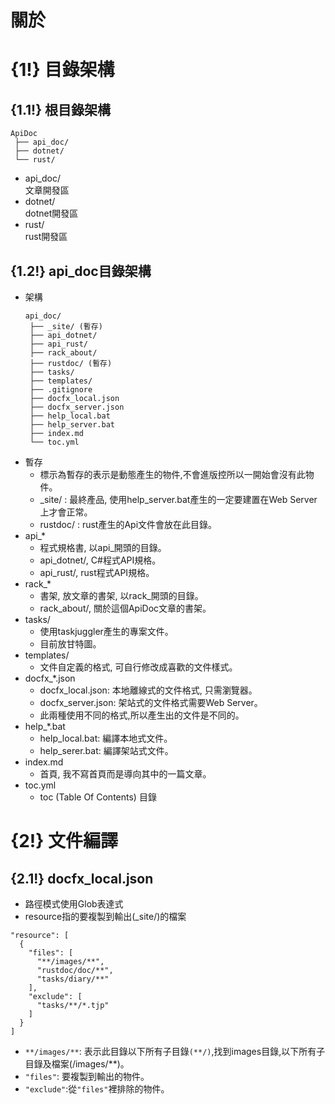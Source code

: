 # 關於
# {1!} 目錄架構
## {1.1!} 根目錄架構
  ```
  ApiDoc
   ├── api_doc/
   ├── dotnet/
   └── rust/
  ```
* api_doc/  
  文章開發區
* dotnet/  
  dotnet開發區
* rust/  
  rust開發區
## {1.2!} api_doc目錄架構
* 架構
  ```
  api_doc/
   ├── _site/ (暫存)
   ├── api_dotnet/
   ├── api_rust/
   ├── rack_about/
   ├── rustdoc/ (暫存)
   ├── tasks/
   ├── templates/
   ├── .gitignore
   ├── docfx_local.json
   ├── docfx_server.json
   ├── help_local.bat
   ├── help_server.bat
   ├── index.md
   └── toc.yml
  ```
* 暫存
  * 標示為暫存的表示是動態產生的物件,不會進版控所以一開始會沒有此物件。
  * _site/ : 最終產品, 使用help_server.bat產生的一定要建置在Web Server上才會正常。
  * rustdoc/ : rust產生的Api文件會放在此目錄。
* api_*
  * 程式規格書, 以api_開頭的目錄。
  * api_dotnet/, C#程式API規格。
  * api_rust/, rust程式API規格。
* rack_*
  * 書架, 放文章的書架, 以rack_開頭的目錄。
  * rack_about/, 關於這個ApiDoc文章的書架。
* tasks/
  * 使用taskjuggler產生的專案文件。
  * 目前放甘特圖。
* templates/
  * 文件自定義的格式, 可自行修改成喜歡的文件樣式。
* docfx_*.json
  * docfx_local.json: 本地離線式的文件格式, 只需瀏覽器。
  * docfx_server.json: 架站式的文件格式需要Web Server。
  * 此兩種使用不同的格式,所以產生出的文件是不同的。
* help_*.bat
  * help_local.bat: 編譯本地式文件。
  * help_serer.bat: 編譯架站式文件。
* index.md
  * 首頁, 我不寫首頁而是導向其中的一篇文章。
* toc.yml
  * toc (Table Of Contents) 目錄
# {2!} 文件編譯
## {2.1!} docfx_local.json
* 路徑模式使用Glob表達式
* resource指的要複製到輸出(_site/)的檔案
```
"resource": [
  {
    "files": [
      "**/images/**",
      "rustdoc/doc/**",
      "tasks/diary/**"
    ],
    "exclude": [
      "tasks/**/*.tjp"
    ]
  }
]
```
* `**/images/**`: 表示此目錄以下所有子目錄`(**/)`,找到images目錄,以下所有子目錄及檔案(/images/**)。
* `"files"`: 要複製到輸出的物件。
* `"exclude"`:從`"files"`裡排除的物件。

